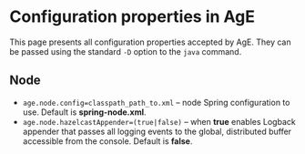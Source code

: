 # Configuration properties in AgE

This page presents all configuration properties accepted by AgE.
They can be passed using the standard `-D` option to the `java` command.

## Node

- `age.node.config=classpath_path_to.xml` – node Spring configuration to use. Default is **spring-node.xml**.
- `age.node.hazelcastAppender=(true|false)` – when **true** enables Logback appender
  that passes all logging events to the global, distributed buffer accessible from the console. Default is **false**.

